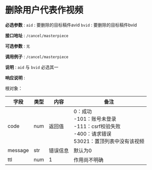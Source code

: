 # 删除用户代表作视频

**必选参数** : `aid` : 要删除的目标稿件avid `bvid` : 要删除的目标稿件bvid

**接口地址** : `/cancel/masterpiece`

**可选参数** : `无`

**调用例子** : `/cancel/masterpiece`

**说明** : `aid` 与 `bvid` 必选其一

**响应说明** :

根对象：

| 字段      | 类型  | 内容   | 备注                                                                           |
|---------|-----|------|------------------------------------------------------------------------------|
| code    | num | 返回值  | 0：成功<br />-101：账号未登录<br />-111：csrf校验失败<br />-400：请求错误<br />53021：置顶列表中没有该视频 |
| message | str | 错误信息 | 默认为0                                                                         |
| ttl     | num | 1    | 作用尚不明确    